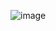 ![image](https://github.com/chaitanyashimpi/cuvette3/assets/36589853/c012c6e4-d6f0-4e40-b2b7-2990470e7d21)
